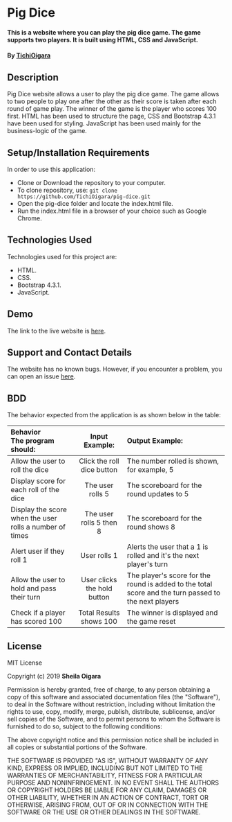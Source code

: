 # Pig Dice

#### This is a website where you can play the pig dice game. The game supports two players. It is built using HTML, CSS and JavaScript.

#### By [TichiOigara](https://github.com/TichiOigara)

## Description

Pig Dice website allows a user to play the pig dice game. The game allows to two people to play one after the other as their score is taken after each round of game play. The winner of the game is the player who scores 100 first. HTML has been used to structure the page, CSS and Bootstrap 4.3.1 have been used for styling. JavaScript has been used mainly for the business-logic of the game.

## Setup/Installation Requirements

In order to use this application:

-   Clone or Download the repository to your computer.
-   To clone repository, use:
        ```
        git clone https://github.com/TichiOigara/pig-dice.git
        ```
-   Open the pig-dice folder and locate the index.html file.
-   Run the index.html file in a browser of your choice such as Google Chrome.

## Technologies Used

Technologies used for this project are:

-   HTML.
-   CSS.
-   Bootstrap 4.3.1.
-   JavaScript.

## Demo
The link to the live website is [here](https://tichioigara.github.io/pig-dice/).

## Support and Contact Details

The website has no known bugs. However, if you encounter a problem, you can open an issue [here](https://github.com/TichiOigara/pig-dice/issues/new).

## BDD

The behavior expected from the application is as shown below in the table:

| Behavior <br> The program should:                       |        Input Example:       | Output Example:                                                                               |
| :------------------------------------------------------ | :-------------------------: | :-------------------------------------------------------------------------------------------- |
| Allow the user to roll the dice                         |  Click the roll dice button | The number rolled is shown, for example, 5                                                                  |
| Display score for each roll of the dice                 |       The user rolls 5      | The scoreboard for the round updates to 5                                                     |
| Display the score when the user rolls a number of times |   The user rolls  5 then 8  | The scoreboard for the round shows 8                                                          |
| Alert user if they roll 1                               |         User rolls 1        | Alerts the user that a 1 is rolled and it's the next player's turn                            |
| Allow the user to hold and pass their turn              | User clicks the hold button | The player's score for the round is added to the total score and the turn passed to the next players |
| Check if a player has scored 100                        |   Total Results shows 100   | The winner is displayed and the game reset                                                    |

## License

MIT License

Copyright (c)  2019 **Sheila Oigara**

Permission is hereby granted, free of charge, to any person obtaining a copy of this software and associated documentation files (the "Software"), to deal in the Software without restriction, including without limitation the rights to use, copy, modify, merge, publish, distribute, sublicense, and/or sell copies of the Software, and to permit persons to whom the Software is furnished to do so, subject to the following conditions:

The above copyright notice and this permission notice shall be included in all copies or substantial portions of the Software.

THE SOFTWARE IS PROVIDED "AS IS", WITHOUT WARRANTY OF ANY KIND, EXPRESS OR IMPLIED, INCLUDING BUT NOT LIMITED TO THE WARRANTIES OF MERCHANTABILITY, FITNESS FOR A PARTICULAR PURPOSE AND NONINFRINGEMENT. IN NO EVENT SHALL THE AUTHORS OR COPYRIGHT HOLDERS BE LIABLE FOR ANY CLAIM, DAMAGES OR OTHER LIABILITY, WHETHER IN AN ACTION OF CONTRACT, TORT OR OTHERWISE, ARISING FROM, OUT OF OR IN CONNECTION WITH THE SOFTWARE OR THE USE OR OTHER DEALINGS IN THE SOFTWARE.
